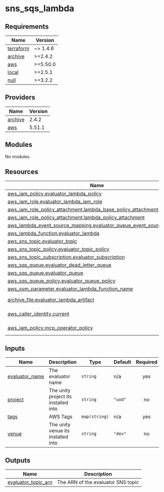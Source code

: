 # sns_sqs_lambda

<!-- BEGINNING OF PRE-COMMIT-TERRAFORM DOCS HOOK -->
## Requirements

| Name | Version |
|------|---------|
| <a name="requirement_terraform"></a> [terraform](#requirement\_terraform) | ~> 1.4.6 |
| <a name="requirement_archive"></a> [archive](#requirement\_archive) | >=2.4.2 |
| <a name="requirement_aws"></a> [aws](#requirement\_aws) | >=5.50.0 |
| <a name="requirement_local"></a> [local](#requirement\_local) | >=2.5.1 |
| <a name="requirement_null"></a> [null](#requirement\_null) | >=3.2.2 |

## Providers

| Name | Version |
|------|---------|
| <a name="provider_archive"></a> [archive](#provider\_archive) | 2.4.2 |
| <a name="provider_aws"></a> [aws](#provider\_aws) | 5.51.1 |

## Modules

No modules.

## Resources

| Name | Type |
|------|------|
| [aws_iam_policy.evaluator_lambda_policy](https://registry.terraform.io/providers/hashicorp/aws/latest/docs/resources/iam_policy) | resource |
| [aws_iam_role.evaluator_lambda_iam_role](https://registry.terraform.io/providers/hashicorp/aws/latest/docs/resources/iam_role) | resource |
| [aws_iam_role_policy_attachment.lambda_base_policy_attachment](https://registry.terraform.io/providers/hashicorp/aws/latest/docs/resources/iam_role_policy_attachment) | resource |
| [aws_iam_role_policy_attachment.lambda_policy_attachment](https://registry.terraform.io/providers/hashicorp/aws/latest/docs/resources/iam_role_policy_attachment) | resource |
| [aws_lambda_event_source_mapping.evaluator_queue_event_source_mapping](https://registry.terraform.io/providers/hashicorp/aws/latest/docs/resources/lambda_event_source_mapping) | resource |
| [aws_lambda_function.evaluator_lambda](https://registry.terraform.io/providers/hashicorp/aws/latest/docs/resources/lambda_function) | resource |
| [aws_sns_topic.evaluator_topic](https://registry.terraform.io/providers/hashicorp/aws/latest/docs/resources/sns_topic) | resource |
| [aws_sns_topic_policy.evaluator_topic_policy](https://registry.terraform.io/providers/hashicorp/aws/latest/docs/resources/sns_topic_policy) | resource |
| [aws_sns_topic_subscription.evaluator_subscription](https://registry.terraform.io/providers/hashicorp/aws/latest/docs/resources/sns_topic_subscription) | resource |
| [aws_sqs_queue.evaluator_dead_letter_queue](https://registry.terraform.io/providers/hashicorp/aws/latest/docs/resources/sqs_queue) | resource |
| [aws_sqs_queue.evaluator_queue](https://registry.terraform.io/providers/hashicorp/aws/latest/docs/resources/sqs_queue) | resource |
| [aws_sqs_queue_policy.evaluator_queue_policy](https://registry.terraform.io/providers/hashicorp/aws/latest/docs/resources/sqs_queue_policy) | resource |
| [aws_ssm_parameter.evaluator_lambda_function_name](https://registry.terraform.io/providers/hashicorp/aws/latest/docs/resources/ssm_parameter) | resource |
| [archive_file.evaluator_lambda_artifact](https://registry.terraform.io/providers/hashicorp/archive/latest/docs/data-sources/file) | data source |
| [aws_caller_identity.current](https://registry.terraform.io/providers/hashicorp/aws/latest/docs/data-sources/caller_identity) | data source |
| [aws_iam_policy.mcp_operator_policy](https://registry.terraform.io/providers/hashicorp/aws/latest/docs/data-sources/iam_policy) | data source |

## Inputs

| Name | Description | Type | Default | Required |
|------|-------------|------|---------|:--------:|
| <a name="input_evaluator_name"></a> [evaluator\_name](#input\_evaluator\_name) | The evaluator name | `string` | n/a | yes |
| <a name="input_project"></a> [project](#input\_project) | The unity project its installed into | `string` | `"uod"` | no |
| <a name="input_tags"></a> [tags](#input\_tags) | AWS Tags | `map(string)` | n/a | yes |
| <a name="input_venue"></a> [venue](#input\_venue) | The unity venue its installed into | `string` | `"dev"` | no |

## Outputs

| Name | Description |
|------|-------------|
| <a name="output_evaluator_topic_arn"></a> [evaluator\_topic\_arn](#output\_evaluator\_topic\_arn) | The ARN of the evaluator SNS topic |
<!-- END OF PRE-COMMIT-TERRAFORM DOCS HOOK -->

